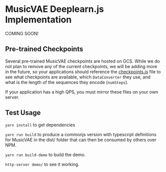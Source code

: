 # MusicVAE Deeplearn.js Implementation

COMING SOON!

## Pre-trained Checkpoints

Several pre-trained MusicVAE checkpoints are hosted on GCS. While we do not plan to remove any of the current checkpoints, we will be adding more in the future, so your applications should reference the [checkpoints.js](https://storage.googleapis.com/download.magenta.tensorflow.org/models/music_vae/dljs/checkpoints.json) file to see what checkpoints are available, which `DataConverter` they use, and what is the length of the sequences they encode (`numSteps`). 

If your application has a high QPS, you must mirror these files on your own server.

## Test Usage

`yarn install` to get dependencies

`yarn run build` to produce a commonjs version with typescript definitions for MusicVAE in the dist/ folder that can then be consumed by others over NPM.

`yarn run build-demo` to build the demo.

`http-server demo/` to see it working.
